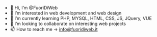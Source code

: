 - 👋 Hi, I’m @FuoriDiWeb
- 👀 I’m interested in web development and web design
- 🌱 I’m currently learning PHP, MYSQL, HTML, CSS, JS, JQuery, VUE
- 💞️ I’m looking to collaborate on interesting web projects
- 📫 How to reach me -> info@fuoridiweb.it

<!---
FuoriDiWeb/FuoriDiWeb is a ✨ special ✨ repository because its `README.md` (this file) appears on your GitHub profile.
You can click the Preview link to take a look at your changes.
--->
